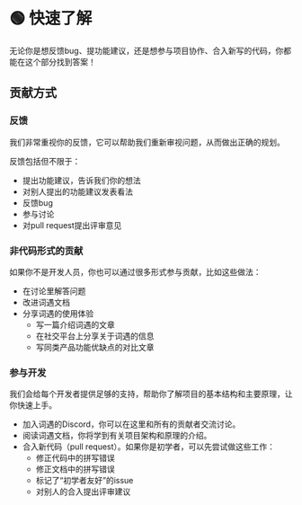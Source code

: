 # 🟢 快速了解

无论你是想反馈bug、提功能建议，还是想参与项目协作、合入新写的代码，你都能在这个部分找到答案！

## 贡献方式

### 反馈

我们非常重视你的反馈，它可以帮助我们重新审视问题，从而做出正确的规划。

反馈包括但不限于：

* 提出功能建议，告诉我们你的想法
* 对别人提出的功能建议发表看法
* 反馈bug
* 参与讨论
* 对pull request提出评审意见

### 非代码形式的贡献

如果你不是开发人员，你也可以通过很多形式参与贡献，比如这些做法：

* 在讨论里解答问题
* 改进词遇文档
* 分享词遇的使用体验
  * 写一篇介绍词遇的文章
  * 在社交平台上分享关于词遇的信息
  * 写同类产品功能优缺点的对比文章

### 参与开发

我们会给每个开发者提供足够的支持，帮助你了解项目的基本结构和主要原理，让你快速上手。

* 加入词遇的Discord，你可以在这里和所有的贡献者交流讨论。
* 阅读词遇文档，你将学到有关项目架构和原理的介绍。
* 合入新代码（pull request）。如果你是初学者，可以先尝试做这些工作：
  * 修正代码中的拼写错误
  * 修正文档中的拼写错误
  * 标记了“初学者友好”的issue
  * 对别人的合入提出评审建议

